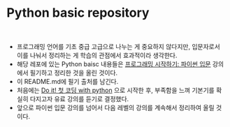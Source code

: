 # Python basic repository 

<br>

- 프로그래밍 언어를 기초 중급 고급으로 나누는 게 중요하지 않다지만, 입문자로서 이를 나눠서 정리하는 게 학습의 관점에서 효과적이라 생각한다.    
- 해당 레포에 있는 Python baisc 내용들은 [프로그래밍 시작하기: 파이썬 입문](https://www.inflearn.com/course/%ED%94%84%EB%A1%9C%EA%B7%B8%EB%9E%98%EB%B0%8D-%ED%8C%8C%EC%9D%B4%EC%8D%AC-%EC%9E%85%EB%AC%B8-%EC%9D%B8%ED%94%84%EB%9F%B0-%EC%98%A4%EB%A6%AC%EC%A7%80%EB%84%90) 강의에서 필기하고 정리한 것을 올린 것이다.
- 이 README.md에 필기 출처를 남긴다.     
- 처음에는 [Do it! 첫 코딩 with python](https://search.naver.com/search.naver?ie=UTF-8&sm=whl_sug&query=Do+it!+%EC%B2%AB+%EC%BD%94%EB%94%A9+with+%ED%8C%8C%EC%9D%B4%EC%8D%AC) 으로 시작한 후, 부족함을 느껴 기본기를 확실히 다지고자 유료 강의를 듣기로 결정했다.  
- 앞으로 파이썬 입문 강의를 넘어서 다음 레벨의 강의를 계속해서 정리하여 올릴 것이다.
